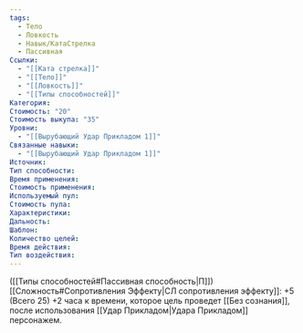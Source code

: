 ```yaml
---
tags:
  - Тело
  - Ловкость
  - Навык/КатаСтрелка
  - Пассивная
Ссылки:
  - "[[Ката стрелка]]"
  - "[[Тело]]"
  - "[[Ловкость]]"
  - "[[Типы способностей]]"
Категория: 
Стоимость: "20"
Стоимость выкупа: "35"
Уровни:
  - "[[Вырубающий Удар Прикладом 1]]"
Связанные навыки:
  - "[[Вырубающий Удар Прикладом 1]]"
Источник:
Тип способности:
Время применения:
Стоимость применения:
Используемый пул:
Стоимость пула:
Характеристики:
Дальность:
Шаблон:
Количество целей:
Время действия:
Тип воздействия:
---
```

([[Типы способностей#Пассивная способность|П]]) [[Сложность#Cопротивления Эффекту|СЛ сопротивления эффекту]]: +5 (Всего 25)
+2 часа к времени, которое цель проведет [[Без сознания]], после использования [[Удар Прикладом|Удара Прикладом]] персонажем.